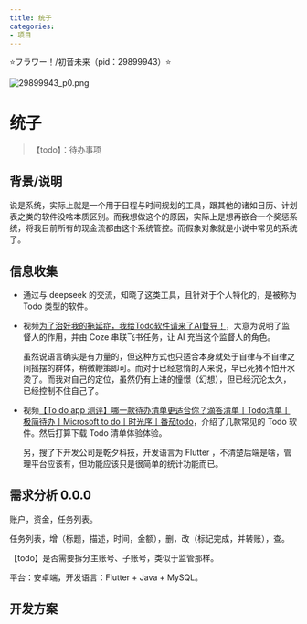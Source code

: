 ```yaml
---
title: 统子
categories:
- 项目
---
```


⭐フラワー！/初音未来（pid：29899943）⭐

![29899943_p0.png](https://byyw-oss1.oss-cn-hangzhou.aliyuncs.com/img/2025/08/08-786e45a96d571e1de1bb08300f4add08-29899943_p0.png.webp)

# 统子

> 【todo】：待办事项

## 背景/说明

说是系统，实际上就是一个用于日程与时间规划的工具，跟其他的诸如日历、计划表之类的软件没啥本质区别。而我想做这个的原因，实际上是想再嵌合一个奖惩系统，将我目前所有的现金流都由这个系统管控。而假象对象就是小说中常见的系统了。

## 信息收集

- 通过与 deepseek 的交流，知晓了这类工具，且针对于个人特化的，是被称为 Todo 类型的软件。

- 视频[为了治好我的拖延症，我给Todo软件请来了AI督导！](https://www.bilibili.com/video/BV1WPy6YBEQt/?spm_id_from=333.337.search-card.all.click&vd_source=8182477e8efc82ad65b2ff540983f79f)，大意为说明了监督人的作用，并由 Coze 串联飞书任务，让 AI 充当这个监督人的角色。

  虽然说语言确实是有力量的，但这种方式也只适合本身就处于自律与不自律之间摇摆的群体，稍微鞭策即可。而对于已经怠惰的人来说，早已死猪不怕开水烫了。而我对自己的定位，虽然仍有上进的憧憬（幻想），但已经沉沦太久，已经控制不住自己了。

- 视频[【To do app 测评】哪一款待办清单更适合你？滴答清单丨Todo清单丨极简待办丨Microsoft to do丨时光序丨番茄todo](https://www.bilibili.com/video/BV1fc411T7w4/?spm_id_from=333.337.search-card.all.click&vd_source=8182477e8efc82ad65b2ff540983f79f)，介绍了几款常见的 Todo 软件。然后打算下载 Todo 清单体验体验。

  另，搜了下开发公司是乾夕科技，开发语言为 Flutter ，不清楚后端是啥，管理平台应该有，但功能应该只是很简单的统计功能而已。

## 需求分析 0.0.0

账户，资金，任务列表。

任务列表，增（标题，描述，时间，金额），删，改（标记完成，并转账），查。

【todo】是否需要拆分主账号、子账号，类似于监管那样。

平台：安卓端，开发语言：Flutter + Java + MySQL。

## 开发方案





